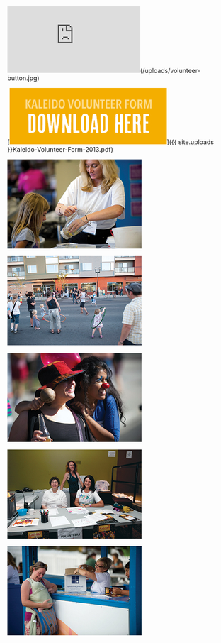 ![[Download 2013 Volunteer Form] ](https://www.dropbox.com/s/pofmk4w4hlqholw/2014-Kaleido-Volunteer-App.pdf)(/uploads/volunteer-button.jpg)

[![Download 2013 Volunteer Form](/uploads/volunteer-button.jpg)]({{ site.uploads }}Kaleido-Volunteer-Form-2013.pdf)

![](/uploads/volunteer1.jpg)

![](/uploads/volunteer2.jpg)

![](/uploads/volunteer3.jpg)

![](/uploads/volunteer4.jpg)

![](/uploads/volunteer5.jpg)
